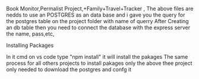 Book Monitor,Permalist Project,+Family+Travel+Tracker , 
The above files are nedds to use an POSTGRES as an data base and i gave you the query for the postgres table on the project folder with name of querry
After Creating an db table then you need to connect the database with the express server the name, pass,etc,

Installing Packages

In it cmd on vs code type "npm install" it will install the pakages 
The same process for all others projects to install pakages only the above thee project only needed to download the postgres and confg it 
